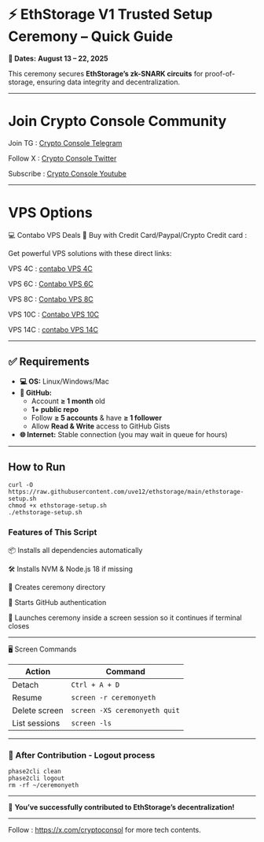 # ⚡ EthStorage V1 Trusted Setup Ceremony – Quick Guide

**📅 Dates:** **August 13 – 22, 2025**

This ceremony secures **EthStorage’s zk-SNARK circuits** for proof-of-storage, ensuring data integrity and decentralization.

---


# Join Crypto Console Community

Join TG : [Crypto Console Telegram](https://t.me/cryptoconsol) 

Follow X : [Crypto Console Twitter](https://www.x.com/cryptoconsol) 

Subscribe : [Crypto Console Youtube](https://www.youtube.com/@cryptoconsole)

---

# VPS Options

💻 Contabo VPS Deals 🚀 Buy with Credit Card/Paypal/Crypto Credit card : 

Get powerful VPS solutions with these direct links:  

VPS 4C : [contabo VPS 4C](https://www.kqzyfj.com/click-101278318-13796470)

VPS 6C : [Contabo VPS 6C](https://www.kqzyfj.com/click-101278318-13796472)

VPS 8C : [Contabo VPS 8C](https://www.jdoqocy.com/click-101278318-13796474)

VPS 10C : [Contabo VPS 10C](https://www.anrdoezrs.net/click-101278318-13796476)

VPS 14C : [contabo VPS 14C](https://www.kqzyfj.com/click-101278318-15807107)

---

## ✅ Requirements

- **💻 OS:** Linux/Windows/Mac
- **🔑 GitHub:**
  - Account **≥ 1 month** old  
  - **1+ public repo**  
  - Follow **≥ 5 accounts** & have **≥ 1 follower**  
  - Allow **Read & Write** access to GitHub Gists  
- **🌐 Internet:** Stable connection (you may wait in queue for hours)

---

## How to Run
```
curl -O https://raw.githubusercontent.com/uve12/ethstorage/main/ethstorage-setup.sh
chmod +x ethstorage-setup.sh
./ethstorage-setup.sh
```

### Features of This Script

📦 Installs all dependencies automatically

🛠 Installs NVM & Node.js 18 if missing

📂 Creates ceremony directory

🔐 Starts GitHub authentication

🚀 Launches ceremony inside a screen session so it continues if terminal closes

---


🖥 Screen Commands

| Action         | Command                       |
| -------------- | ------------------------------|
| Detach         | `Ctrl + A + D`                |
| Resume         | `screen -r ceremonyeth`       |
| Delete screen  | `screen -XS ceremonyeth quit` |
| List sessions  | `screen -ls`                  |

---

### 🧹 After Contribution - Logout process

```
phase2cli clean
phase2cli logout
rm -rf ~/ceremonyeth
```

---

🎉 **You’ve successfully contributed to EthStorage’s decentralization!**

---

Follow : https://x.com/cryptoconsol for more tech contents.


